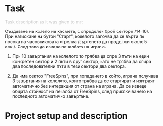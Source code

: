 # Task 
<span style="color: #ccc; font-size: 14px;">Task description as it was given to me:</span>

Създаване на колело на късмета, с определен брой сектори /14-18/.
При натискане на бутон "Старт", колелото започва да се върти по посока
на часовниковата стрелка /въртенето да продължи около 5 сек./. След това
да изкара печалбата на играча.

1. При 10 завъртания на колелото то трябва да спре 3 пъти на един конкретен
сектор и 2 пъти в друг сектор, като не трябва да спира два последователни пъти в тези сектори два сектора.

2. Да има сектор "FreeSpins", при попадането в който, играча
получава 3 завъртания на колелото, които трябва да се стартират и изиграят автоматично без интеракция от страна
на играча. Да се изведе общата стойност на печалба от FreeSpins, след приключването на последното автоматично завъртане.

# Project setup and description

